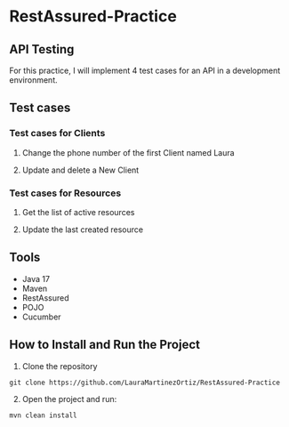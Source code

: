 # RestAssured-Practice

## API Testing

For this practice, I will implement 4 test cases for an API in a development environment.

## Test cases
### Test cases for Clients
1. Change the phone number of the first Client named Laura

2. Update and delete a New Client

### Test cases for Resources
1. Get the list of active resources

2.  Update the last created resource

## Tools
- Java 17
- Maven
- RestAssured
- POJO
- Cucumber

## How to Install and Run the Project
1. Clone the repository

```
git clone https://github.com/LauraMartinezOrtiz/RestAssured-Practice
```

2. Open the project and run:
```
mvn clean install
```

